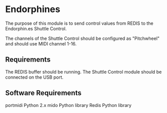 Endorphines
===========

The purpose of this module is to send control values from REDIS to the Endorphin.es Shuttle Control.

The channels of the Shuttle Control should be configured as "Pitchwheel" and should use MIDI channel 1-16.


## Requirements

The REDIS buffer should be running.
The Shuttle Control module should be connected on the USB port.


## Software Requirements

portmidi
Python 2.x
mido Python library
Redis Python library
